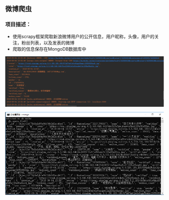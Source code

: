 ## 微博爬虫

### 项目描述：
* 使用scrapy框架爬取新浪微博用户的公开信息，用户昵称，头像，用户的关注，粉丝列表，以及发表的微博
* 爬取的信息保存在MongoDB数据库中

![scrapy](./scrapy.png)

![mongo](./mongo.png)